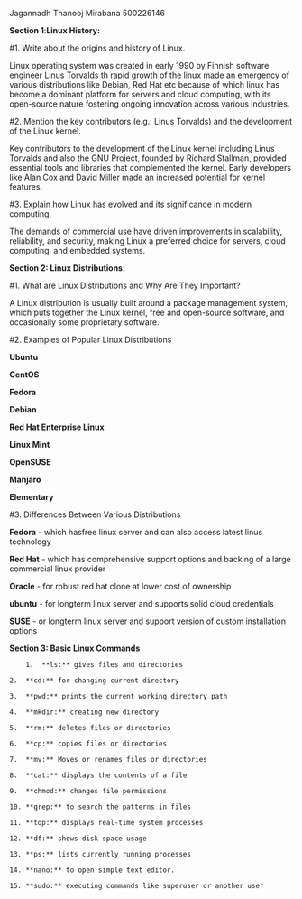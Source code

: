 Jagannadh Thanooj Mirabana 500226146

**Section 1**:**Linux History:**

#1. Write about the origins and history of Linux.

Linux operating system was created in early 1990 by Finnish software engineer Linus Torvalds th rapid growth of the linux made an emergency of various distributions like Debian, Red Hat etc because of which linux has become a dominant platform for servers and cloud computing, with its open-source nature fostering ongoing innovation across various industries.

#2. Mention the key contributors (e.g., Linus Torvalds) and the development of the Linux kernel.

Key contributors to the development of the Linux kernel including Linus Torvalds and also the GNU Project, founded by Richard Stallman, provided essential tools and libraries that complemented the kernel. Early developers like Alan Cox and David Miller made an increased potential for   kernel features.

#3. Explain how Linux has evolved and its significance in modern computing.

The demands of commercial use have driven improvements in scalability, reliability, and security, making Linux a preferred choice for servers, cloud computing, and embedded systems.

**Section 2: Linux Distributions:**

#1. What are Linux Distributions and Why Are They Important?

A Linux distribution is usually built around a package management system, which puts together the Linux kernel, free and open-source software, and occasionally some proprietary software.


#2. Examples of Popular Linux Distributions

**Ubuntu**

**CentOS**

**Fedora**

**Debian**

**Red Hat Enterprise Linux**

**Linux Mint**

**OpenSUSE**

**Manjaro**

**Elementary**


#3. Differences Between Various Distributions

**Fedora** - which hasfree linux server and can also access latest linus technology

**Red Hat** - which has comprehensive support options and backing of a large commercial linux provider

**Oracle** - for robust red hat clone at lower cost of ownership

**ubuntu** - for longterm linux server and supports solid cloud credentials

**SUSE** - or longterm linux server and support version of custom installation options


**Section 3: Basic Linux Commands**

        1.	**ls:** gives files and directories 
	
	2.	**cd:** for changing current directory
 
	3.	**pwd:** prints the current working directory path
 
	4.	**mkdir:** creating new directory
 
	5.	**rm:** deletes files or directories
 
	6.	**cp:** copies files or directories
 
	7.	**mv:** Moves or renames files or directories
 
	8.	**cat:** displays the contents of a file
 
	9.	**chmod:** changes file permissions
 
	10.	**grep:** to search the patterns in files
 
	11.	**top:** displays real-time system processes
 
	12.	**df:** shows disk space usage
 
	13.	**ps:** lists currently running processes
 
	14.	**nano:** to open simple text editor.
 
	15.	**sudo:** executing commands like superuser or another user
	
